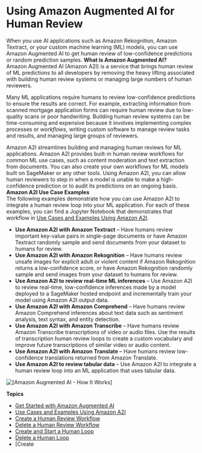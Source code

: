# Using Amazon Augmented AI for Human Review<a name="a2i-use-augmented-ai-a2i-human-review-loops"></a>

When you use AI applications such as Amazon Rekognition, Amazon Textract, or your custom machine learning \(ML\) models, you can use Amazon Augmented AI to get human review of low\-confidence predictions or random prediction samples\.
<a name="what-is-amazon-augmented-ai-a2i"></a>
**What is Amazon Augmented AI?**  
Amazon Augmented AI \(Amazon A2I\) is a service that brings human review of ML predictions to all developers by removing the heavy lifting associated with building human review systems or managing large numbers of human reviewers\. 

Many ML applications require humans to review low\-confidence predictions to ensure the results are correct\. For example, extracting information from scanned mortgage application forms can require human review due to low\-quality scans or poor handwriting\. Building human review systems can be time\-consuming and expensive because it involves implementing complex processes or *workflows*, writing custom software to manage review tasks and results, and managing large groups of reviewers\.

Amazon A2I streamlines building and managing human reviews for ML applications\. Amazon A2I provides built\-in human review workflows for common ML use cases, such as content moderation and text extraction from documents\. You can also create your own workflows for ML models built on SageMaker or any other tools\. Using Amazon A2I, you can allow human reviewers to step in when a model is unable to make a high\-confidence prediction or to audit its predictions on an ongoing basis\. 
<a name="a2i-use-cases-intro"></a>
**Amazon A2I Use Case Examples**  
The following examples demonstrate how you can use Amazon A2I to integrate a human review loop into your ML application\. For each of these examples, you can find a Jupyter Notebook that demonstrates that workflow in [Use Cases and Examples Using Amazon A2I](a2i-task-types-general.md)\. 
+ **Use Amazon A2I with Amazon Textract** – Have humans review important key\-value pairs in single\-page documents or have Amazon Textract randomly sample and send documents from your dataset to humans for review\. 
+ **Use Amazon A2I with Amazon Rekognition** – Have humans review unsafe images for explicit adult or violent content if Amazon Rekognition returns a low\-confidence score, or have Amazon Rekognition randomly sample and send images from your dataset to humans for review\.
+ **Use Amazon A2I to review real\-time ML inferences** – Use Amazon A2I to review real\-time, low\-confidence inferences made by a model deployed to a SageMaker hosted endpoint and incrementally train your model using Amazon A2I output data\.
+ **Use Amazon A2I with Amazon Comprehend** – Have humans review Amazon Comprehend inferences about text data such as sentiment analysis, text syntax, and entity detection\.
+ **Use Amazon A2I with Amazon Transcribe** – Have humans review Amazon Transcribe transcriptions of video or audio files\. Use the results of transcription human review loops to create a custom vocabulary and improve future transcriptions of similar video or audio content\.
+ **Use Amazon A2I with Amazon Translate** – Have humans review low\-confidence translations returned from Amazon Translate\.
+ **Use Amazon A2I to review tabular data** – Use Amazon A2I to integrate a human review loop into an ML application that uses tabular data\.

![\[Amazon Augmented AI - How It Works\]](http://docs.aws.amazon.com/sagemaker/latest/dg/images/amazon-augmented-ai-how-it-works.png)

**Topics**
+ [Get Started with Amazon Augmented AI](a2i-getting-started.md)
+ [Use Cases and Examples Using Amazon A2I](a2i-task-types-general.md)
+ [Create a Human Review Workflow](a2i-create-flow-definition.md)
+ [Delete a Human Review Workflow](a2i-delete-flow-definition.md)
+ [Create and Start a Human Loop](a2i-start-human-loop.md)
+ [Delete a Human Loop](a2i-delete-human-loop.md)
+ [Create 